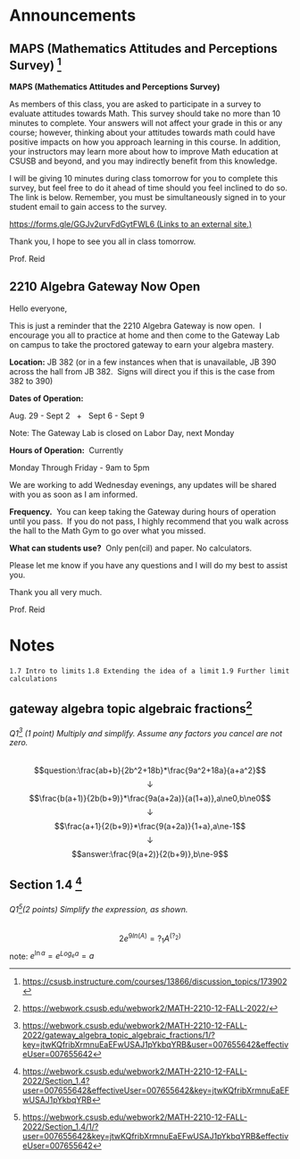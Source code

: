 # Announcements
## MAPS (Mathematics Attitudes and Perceptions Survey) [^1]
**MAPS (Mathematics Attitudes and Perceptions Survey)**  
  
As members of this class, you are asked to participate in a survey to evaluate attitudes towards Math. This survey should take no more than 10 minutes to complete. Your answers will not affect your grade in this or any course; however, thinking about your attitudes towards math could have positive impacts on how you approach learning in this course. In addition, your instructors may learn more about how to improve Math education at CSUSB and beyond, and you may indirectly benefit from this knowledge.  
  
I will be giving 10 minutes during class tomorrow for you to complete this survey, but feel free to do it ahead of time should you feel inclined to do so. The link is below. Remember, you must be simultaneously signed in to your student email to gain access to the survey.  
  
[https://forms.gle/GGJv2urvFdGytFWL6 (Links to an external site.)](https://forms.gle/GGJv2urvFdGytFWL6)  
  
Thank you, I hope to see you all in class tomorrow.  
  
  
Prof. Reid

## 2210 Algebra Gateway Now Open
Hello everyone,  
  
This is just a reminder that the 2210 Algebra Gateway is now open.  I encourage you all to practice at home and then come to the Gateway Lab on campus to take the proctored gateway to earn your algebra mastery.

**Location:** JB 382 (or in a few instances when that is unavailable, JB 390 across the hall from JB 382.  Signs will direct you if this is the case from 382 to 390) 

**Dates of Operation:**

Aug. 29 - Sept 2   +   Sept 6 - Sept 9

Note: The Gateway Lab is closed on Labor Day, next Monday

**Hours of Operation:**  Currently 

Monday Through Friday - 9am to 5pm

We are working to add Wednesday evenings, any updates will be shared with you as soon as I am informed.

**Frequency.**  You can keep taking the Gateway during hours of operation until you pass.  If you do not pass, I highly recommend that you walk across the hall to the Math Gym to go over what you missed.

**What can students use?**  Only pen(cil) and paper. No calculators.  
  

Please let me know if you have any questions and I will do my best to assist you.

Thank you all very much.  
  
  
Prof. Reid

# Notes
`1.7 Intro to limits`
`1.8 Extending the idea of a limit`
`1.9 Further limit calculations`

## gateway algebra topic algebraic fractions[^2]
###### Q1[^3] (1 point) Multiply and simplify. Assume any factors you cancel are not zero.
$$question:\frac{ab+b}{2b^2+18b}*\frac{9a^2+18a}{a+a^2}$$
$$\downarrow$$
$$\frac{b(a+1)}{2b(b+9)}*\frac{9a(a+2a)}{a(1+a)},a\ne0,b\ne0$$
$$\downarrow$$
$$\frac{a+1}{2(b+9)}*\frac{9(a+2a)}{1+a},a\ne-1$$
$$\downarrow$$
$$answer:\frac{9(a+2)}{2(b+9)},b\ne-9$$
## Section 1.4 [^4]
###### Q1[^5](2 points) Simplify the expression, as shown.
$$2e^{9ln(A)}=?_{1}A^{(?_{2})}$$
note: $e^{\ln a}=e^{Log_{e}a}=a$





[^1]: https://csusb.instructure.com/courses/13866/discussion_topics/173902
[^2]: https://webwork.csusb.edu/webwork2/MATH-2210-12-FALL-2022/
[^3]: https://webwork.csusb.edu/webwork2/MATH-2210-12-FALL-2022/gateway_algebra_topic_algebraic_fractions/1/?key=jtwKQfribXrmnuEaEFwUSAJ1pYkbqYRB&user=007655642&effectiveUser=007655642 
[^4]: https://webwork.csusb.edu/webwork2/MATH-2210-12-FALL-2022/Section_1.4?user=007655642&effectiveUser=007655642&key=jtwKQfribXrmnuEaEFwUSAJ1pYkbqYRB
[^5]: https://webwork.csusb.edu/webwork2/MATH-2210-12-FALL-2022/Section_1.4/1/?user=007655642&key=jtwKQfribXrmnuEaEFwUSAJ1pYkbqYRB&effectiveUser=007655642